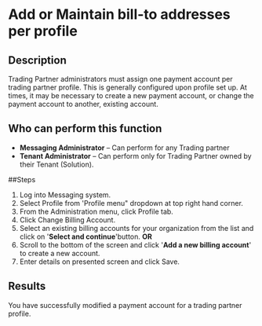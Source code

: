 # Add or Maintain bill-to addresses per profile
## Description
Trading Partner administrators must assign one payment account per trading partner profile. This is generally configured upon profile set up. At times, it may be necessary to create a new payment account, or change the payment account to another, existing account.
## Who can perform this function
* **Messaging Administrator** – Can perform for any Trading partner
* **Tenant Administrator** – Can perform only for Trading Partner owned by their Tenant (Solution).

##Steps
1. Log into Messaging system.
2. Select Profile from 'Profile menu" dropdown at top right hand corner.
3. From the Administration menu, click Profile tab.
4. Click Change Billing Account.
5. Select an existing billing accounts for your organization from the list and click on '**Select and continue**'button. **OR**
6. Scroll to the bottom of the screen and click '**Add a new billing account**' to create a new account.
7. Enter details on presented screen and click Save.

## Results

You have successfully modified a payment account for a trading partner profile.
